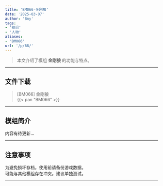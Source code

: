 ```yaml
---
title: 'BM066-金刚狼'
date: '2025-03-07'
author: 'Bny'
tags:
- '模组'
- '人物'
aliases:
- 'BM066'
url: '/p/68/'
---
```


> 本文介绍了模组 **金刚狼** 的功能与特点。

---

## 文件下载

> [BM066] 金刚狼  
{{< pan "BM066" >}}  

---

## 模组简介

>  
内容有待更新...  

---

## 注意事项

>  
为避免损坏存档，使用前请备份游戏数据。  
可能与其他模组存在冲突，建议单独测试。  

---

